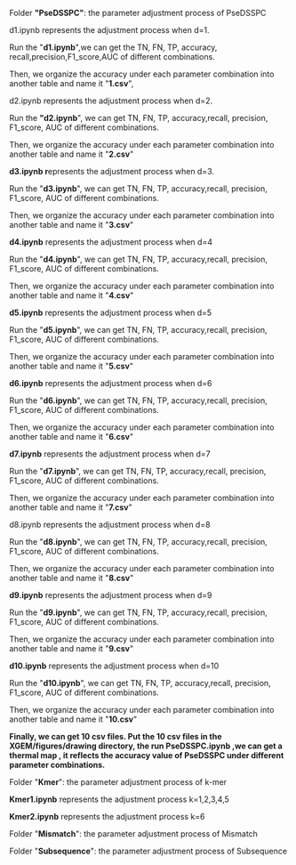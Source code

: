 Folder **"PseDSSPC"**: the parameter adjustment process of PseDSSPC

d1.ipynb  represents the adjustment process when d=1.

Run the "**d1.ipynb**",we can get the TN, FN, TP, accuracy, recall,precision,F1_score,AUC of different combinations.

Then, we organize the accuracy under each parameter combination into another table and name it "**1.csv**", 

d2.ipynb represents the adjustment process when d=2.

 Run the **"d2.ipynb**", we can get TN, FN, TP, accuracy,recall, precision, F1_score, AUC of different combinations.

Then, we organize the accuracy under each parameter combination into another table and name it "**2.csv**"

**d3.ipynb r**epresents the adjustment process when d=3.

Run the "**d3.ipynb**", we can get TN, FN, TP, accuracy,recall, precision, F1_score, AUC of different combinations.

Then, we organize the accuracy under each parameter combination into another table and name it "**3.csv**"

**d4.ipynb** represents the adjustment process when d=4

Run the "**d4.ipynb**", we can get TN, FN, TP, accuracy,recall, precision, F1_score, AUC of different combinations.

Then, we organize the accuracy under each parameter combination into another table and name it "**4.csv**"

**d5.ipynb** represents the adjustment process when d=5

Run the "**d5.ipynb**", we can get TN, FN, TP, accuracy,recall, precision, F1_score, AUC of different combinations.

Then, we organize the accuracy under each parameter combination into another table and name it "**5.csv**"

**d6.ipynb** represents the adjustment process when d=6

Run the "**d6.ipynb**", we can get TN, FN, TP, accuracy,recall, precision, F1_score, AUC of different combinations.

Then, we organize the accuracy under each parameter combination into another table and name it "**6.csv**"

**d7.ipynb** represents the adjustment process when d=7

Run the "**d7.ipynb**", we can get TN, FN, TP, accuracy,recall, precision, F1_score, AUC of different combinations.

Then, we organize the accuracy under each parameter combination into another table and name it "**7.csv**"

d8.ipynb represents the adjustment process when d=8

Run the "**d8.ipynb**", we can get TN, FN, TP, accuracy,recall, precision, F1_score, AUC of different combinations.

Then, we organize the accuracy under each parameter combination into another table and name it "**8.csv**"

**d9.ipynb** represents the adjustment process when d=9

Run the "**d9.ipynb**", we can get TN, FN, TP, accuracy,recall, precision, F1_score, AUC of different combinations.

Then, we organize the accuracy under each parameter combination into another table and name it "**9.csv**"

**d10.ipynb** represents the adjustment process when d=10

Run the "**d10.ipynb**", we can get TN, FN, TP, accuracy,recall, precision, F1_score, AUC of different combinations.

Then, we organize the accuracy under each parameter combination into another table and name it "**10.csv**"

**Finally, we can get 10 csv files. Put the 10 csv files in the  XGEM/figures/drawing directory, the run PseDSSPC.ipynb ,we can get a thermal map , it reflects the accuracy value of PseDSSPC under different parameter combinations.**



Folder "**Kmer**": the parameter adjustment process of k-mer

**Kmer1.ipynb** represents the adjustment process k=1,2,3,4,5

**Kmer2.ipynb** represents the adjustment process k=6

Folder "**Mismatch**": the parameter adjustment process of Mismatch

Folder "**Subsequence**": the parameter adjustment process of Subsequence

